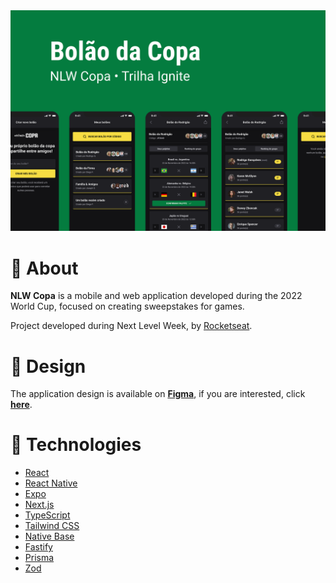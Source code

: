 <div align="center">
  <img src=".github/cover.svg" alt="Project cover" width="720" />
</div>

# 📖 About

**NLW Copa** is a mobile and web application developed during the 2022 World Cup, focused on creating sweepstakes for games.

Project developed during Next Level Week, by [Rocketseat](https://www.rocketseat.com.br/).

# 🎨 Design

The application design is available on [**Figma**](https://www.figma.com/), if you are interested, click [**here**](https://www.figma.com/file/AiMJtzGtp1yj9EqMmYw3hP/nlw-copa?t=Ej9nWkPeB3CZsjmf-6).

# 🔩 Technologies

- [React](https://pt-br.reactjs.org/)
- [React Native](https://reactnative.dev/)
- [Expo](https://docs.expo.dev/)
- [Next.js](https://nextjs.org/)
- [TypeScript](https://www.typescriptlang.org/)
- [Tailwind CSS](https://tailwindcss.com/)
- [Native Base](https://nativebase.io/)
- [Fastify](https://www.fastify.io/)
- [Prisma](https://www.prisma.io/)
- [Zod](https://zod.dev/)
